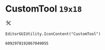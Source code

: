 # CustomTool `19x18`
<img src="/img/CustomTool.png" width=19 height=18>

``` CSharp
EditorGUIUtility.IconContent("CustomTool")
```
```
6092978192067049055
```
